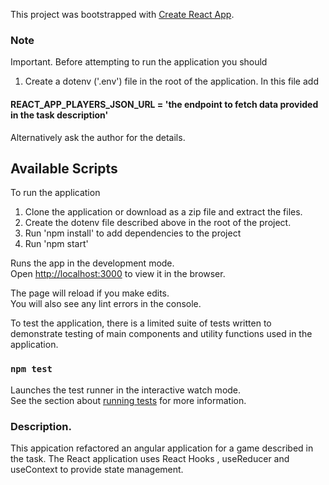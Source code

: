 This project was bootstrapped with [Create React App](https://github.com/facebook/create-react-app).
### Note
Important. Before attempting to run the application you should 

1. Create a dotenv ('.env') file in the root of the application. In this file add
#### REACT_APP_PLAYERS_JSON_URL = 'the endpoint to fetch data provided in the task description'

Alternatively ask the author for the details.

## Available Scripts

To run the application

1. Clone the application or download as a zip file and extract the files.
2. Create the dotenv file described above in the root of the project.
3. Run 'npm install' to add dependencies to the project
3. Run 'npm start'

Runs the app in the development mode.<br />
Open [http://localhost:3000](http://localhost:3000) to view it in the browser.

The page will reload if you make edits.<br />
You will also see any lint errors in the console.

To test the application, there is a limited suite of tests written to demonstrate testing of main components and utility functions used in the application.

### `npm test`

Launches the test runner in the interactive watch mode.<br />
See the section about [running tests](https://facebook.github.io/create-react-app/docs/running-tests) for more information.


### Description.
This appication refactored an angular application for a game described in the task. The React application uses React Hooks , useReducer and useContext to provide state management. 
